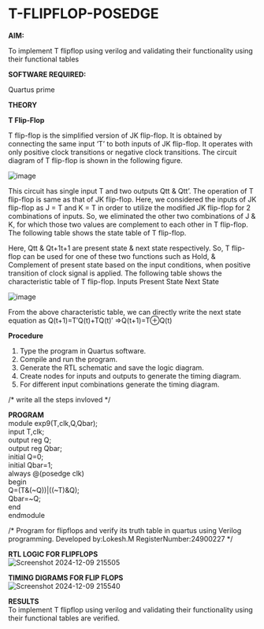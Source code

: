 # T-FLIPFLOP-POSEDGE

**AIM:**

To implement  T flipflop using verilog and validating their functionality using their functional tables

**SOFTWARE REQUIRED:**

Quartus prime

**THEORY**

**T Flip-Flop**

T flip-flop is the simplified version of JK flip-flop. It is obtained by connecting the same input ‘T’ to both inputs of JK flip-flop. It operates with only positive clock transitions or negative clock transitions. The circuit diagram of T flip-flop is shown in the following figure.

![image](https://github.com/naavaneetha/T-FLIPFLOP-POSEDGE/assets/154305477/458a68fe-2d08-4a9d-ac4f-7ae0480ce0bd)

 
This circuit has single input T and two outputs Qtt & Qtt’. The operation of T flip-flop is same as that of JK flip-flop. Here, we considered the inputs of JK flip-flop as J = T and K = T in order to utilize the modified JK flip-flop for 2 combinations of inputs. So, we eliminated the other two combinations of J & K, for which those two values are complement to each other in T flip-flop. The following table shows the state table of T flip-flop.

Here, Qtt & Qt+1t+1 are present state & next state respectively. So, T flip-flop can be used for one of these two functions such as Hold, & Complement of present state based on the input conditions, when positive transition of clock signal is applied. The following table shows the characteristic table of T flip-flop. Inputs Present State Next State

![image](https://github.com/naavaneetha/T-FLIPFLOP-POSEDGE/assets/154305477/cdd7fb32-539f-4b66-bb8d-f305a153c886)

 
From the above characteristic table, we can directly write the next state equation as Q(t+1)=T′Q(t)+TQ(t)′ ⇒Q(t+1)=T⊕Q(t)

**Procedure**<br>
1. Type the program in Quartus software.<br>
 2. Compile and run the program.<br>
 3. Generate the RTL schematic and save the logic diagram.<br>
4. Create nodes for inputs and outputs to generate the timing diagram.<br>
 5. For different input combinations generate the timing diagram.<br>

/* write all the steps invloved */

**PROGRAM**<br>
module exp9(T,clk,Q,Qbar);<br>
input T,clk;<br>
output reg Q;<br>
output reg Qbar;<br>
initial Q=0;<br>
initial Qbar=1;<br>
always @(posedge clk)<br>
begin<br> 
Q=(T&(~Q))|((~T)&Q);<br>
Qbar=~Q;<br>
end<br>
endmodule<br>

/* Program for flipflops and verify its truth table in quartus using Verilog programming. Developed by:Lokesh.M RegisterNumber:24900227
*/

**RTL LOGIC FOR FLIPFLOPS**<br>
![Screenshot 2024-12-09 215505](https://github.com/user-attachments/assets/920822de-5f12-40e4-a85b-f542fb4a5592)


**TIMING DIGRAMS FOR FLIP FLOPS**<br>
![Screenshot 2024-12-09 215540](https://github.com/user-attachments/assets/e895f4f2-7e65-4d49-86ed-a250536c6d22)


**RESULTS**<br>
 To implement T flipflop using verilog and validating their functionality using their functional tables are verified.

